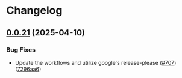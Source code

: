# Changelog

## [0.0.21](https://github.com/luehrsenheinrich/wp-project-boilerplate/compare/v0.0.20...v0.0.21) (2025-04-10)


### Bug Fixes

* Update the workflows and utilize google's release-please ([#707](https://github.com/luehrsenheinrich/wp-project-boilerplate/issues/707)) ([7296aa6](https://github.com/luehrsenheinrich/wp-project-boilerplate/commit/7296aa64e48fb8d4a11321aa19ef6de34b35d490))
